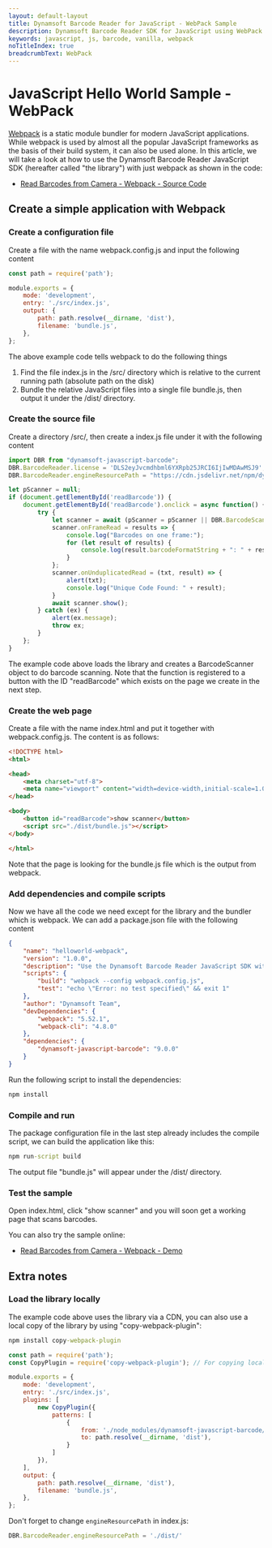 ```yaml
---
layout: default-layout
title: Dynamsoft Barcode Reader for JavaScript - WebPack Sample
description: Dynamsoft Barcode Reader SDK for JavaScript using WebPack
keywords: javascript, js, barcode, vanilla, webpack
noTitleIndex: true
breadcrumbText: WebPack
---
```


# JavaScript Hello World Sample - WebPack

[Webpack](https://webpack.js.org/) is a static module bundler for modern JavaScript applications. While webpack is used by almost all the popular JavaScript frameworks as the basis of their build system, it can also be used alone. In this article, we will take a look at how to use the Dynamsoft Barcode Reader JavaScript SDK (hereafter called "the library") with just webpack as shown in the code:

* <a target = "_blank" href="https://github.com/Dynamsoft/barcode-reader-javascript-samples/tree/master/1.hello-world/12.read-video-webpack">Read Barcodes from Camera - Webpack - Source Code</a>

## Create a simple application with Webpack

### Create a configuration file

Create a file with the name webpack.config.js and input the following content

```javascript
const path = require('path');

module.exports = {
    mode: 'development',
    entry: './src/index.js',
    output: {
        path: path.resolve(__dirname, 'dist'),
        filename: 'bundle.js',
    },
};
```

The above example code tells webpack to do the following things

1. Find the file index.js in the /src/ directory which is relative to the current running path (absolute path on the disk)
2. Bundle the relative JavaScript files into a single file bundle.js, then output it under the /dist/ directory.

### Create the source file

Create a directory /src/, then create a index.js file under it with the following content

```javascript
import DBR from "dynamsoft-javascript-barcode";
DBR.BarcodeReader.license = 'DLS2eyJvcmdhbml6YXRpb25JRCI6IjIwMDAwMSJ9';
DBR.BarcodeReader.engineResourcePath = "https://cdn.jsdelivr.net/npm/dynamsoft-javascript-barcode@9.0.0/dist/";

let pScanner = null;
if (document.getElementById('readBarcode')) {
    document.getElementById('readBarcode').onclick = async function() {
        try {
            let scanner = await (pScanner = pScanner || DBR.BarcodeScanner.createInstance());
            scanner.onFrameRead = results => {
                console.log("Barcodes on one frame:");
                for (let result of results) {
                    console.log(result.barcodeFormatString + ": " + result.barcodeText);
                }
            };
            scanner.onUnduplicatedRead = (txt, result) => {
                alert(txt);
                console.log("Unique Code Found: " + result);
            }
            await scanner.show();
        } catch (ex) {
            alert(ex.message);
            throw ex;
        }
    };
}
```

The example code above loads the library and creates a BarcodeScanner object to do barcode scanning. Note that the function is registered to a button with the ID "readBarcode" which exists on the page we create in the next step.

### Create the web page

Create a file with the name index.html and put it together with webpack.config.js. The content is as follows:

```html
<!DOCTYPE html>
<html>

<head>
    <meta charset="utf-8">
    <meta name="viewport" content="width=device-width,initial-scale=1.0">
</head>

<body>
    <button id="readBarcode">show scanner</button>
    <script src="./dist/bundle.js"></script>
</body>

</html>
```

Note that the page is looking for the bundle.js file which is the output from webpack.

### Add dependencies and compile scripts

Now we have all the code we need except for the library and the bundler which is webpack. We can add a package.json file with the following content

```json
{
    "name": "helloworld-webpack",
    "version": "1.0.0",
    "description": "Use the Dynamsoft Barcode Reader JavaScript SDK with just webpack",
    "scripts": {
        "build": "webpack --config webpack.config.js",
        "test": "echo \"Error: no test specified\" && exit 1"
    },
    "author": "Dynamsoft Team",
    "devDependencies": {
        "webpack": "5.52.1",
        "webpack-cli": "4.8.0"
    },
    "dependencies": {
        "dynamsoft-javascript-barcode": "9.0.0"
    }
}
```

Run the following script to install the dependencies:

```cmd
npm install
```

### Compile and run

The package configuration file in the last step already includes the compile script, we can build the application like this:

```cmd
npm run-script build
```

The output file "bundle.js" will appear under the /dist/ directory.

### Test the sample

Open index.html, click "show scanner" and you will soon get a working page that scans barcodes.

You can also try the sample online:

* <a target = "_blank" href="https://demo.dynamsoft.com/Samples/DBR/JS/1.hello-world/">Read Barcodes from Camera - Webpack - Demo</a>

## Extra notes

### Load the library locally

The example code above uses the library via a CDN, you can also use a local copy of the library by using "copy-webpack-plugin":

```cmd
npm install copy-webpack-plugin
```

```javascript
const path = require('path');
const CopyPlugin = require('copy-webpack-plugin'); // For copying local resources

module.exports = {
    mode: 'development',
    entry: './src/index.js',
    plugins: [
        new CopyPlugin({
            patterns: [
                {
                    from: './node_modules/dynamsoft-javascript-barcode/dist',
                    to: path.resolve(__dirname, 'dist'),
                }
            ]
        }),
    ],
    output: {
        path: path.resolve(__dirname, 'dist'),
        filename: 'bundle.js',
    },
};
```

Don't forget to change `engineResourcePath` in index.js:

```javascript
DBR.BarcodeReader.engineResourcePath = './dist/'
```